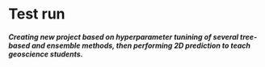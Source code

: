 # Test run
##### Creating new project based on hyperparameter tunining of several tree-based and ensemble methods, then performing 2D prediction to teach geoscience students.